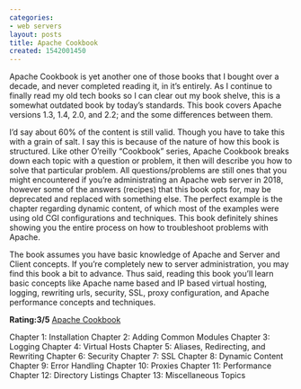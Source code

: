 ```yaml
---
categories:
- web servers
layout: posts
title: Apache Cookbook
created: 1542001450
---
```

Apache Cookbook is yet another one of those books that I bought over a decade, and never completed reading it, in it’s entirely.  As I continue to finally read my old tech books so I can clear out my book shelve, this is a somewhat outdated book by today’s standards. This book covers Apache versions 1.3, 1.4, 2.0, and 2.2; and the some differences between them.

I’d say about 60% of the content is still valid. Though you have to take this with a grain of salt. I say this is because of the nature of how this book is structured. Like other O’reilly “Cookbook” series, Apache Cookbook breaks down each topic with a question or problem, it then will describe you how to solve that particular problem.  All questions/problems are still ones that you might encountered if you’re administrating an Apache web server in 2018, however some of the answers (recipes) that this book opts for, may be deprecated and replaced with something else. The perfect example is the chapter regarding dynamic content, of which most of the examples were using old CGI configurations and techniques. This book definitely shines showing you the entire process on how to troubleshoot problems with Apache.

The book assumes you have basic knowledge of Apache and Server and Client concepts. If you’re completely new to server administration, you may find this book a bit to advance. Thus said, reading this book you’ll learn basic concepts like Apache name based and IP based virtual hosting, logging, rewriting urls, security, SSL, proxy configuration, and Apache performance concepts and techniques. 

<strong>Rating:3/5</strong>
<a href="https://www.amazon.com/Apache-Cookbook-Ken-Coar/dp/0596001916" target="_blank">Apache Cookbook</a>

Chapter 1: Installation
Chapter 2: Adding Common Modules
Chapter 3: Logging
Chapter 4: Virtual Hosts
Chapter 5: Aliases, Redirecting, and Rewriting
Chapter 6: Security
Chapter 7: SSL
Chapter 8: Dynamic Content
Chapter 9: Error Handling
Chapter 10: Proxies
Chapter 11: Performance
Chapter 12: Directory Listings
Chapter 13: Miscellaneous Topics
